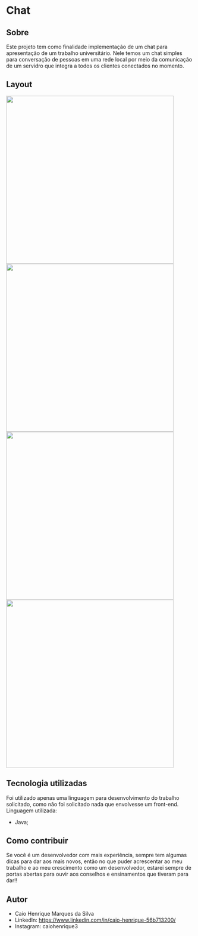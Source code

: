 # Chat

## Sobre
Este projeto tem como finalidade implementação de um chat para apresentação de
um trabalho universitário.
Nele temos um chat simples para conversação de pessoas em uma rede local por
meio da comunicação de um servidro que integra a todos os clientes conectados
no momento. 

## Layout
<img width="450" heigth="500" src="src/img/image1.png"> 
<img width="450" heigth="500" src="src/img/image2.png"> 
<img width="450" heigth="500" src="src/img/image3.png"> 
<img width="450" heigth="500" src="src/img/image4.png"> 

## Tecnologia utilizadas
Foi utilizado apenas uma linguagem para desenvolvimento do trabalho solicitado,
como não foi solicitado nada que envolvesse um front-end. Linguagem utilizada:
 
 - Java;

## Como contribuir
Se você é um desenvolvedor com mais experiência, sempre tem algumas dicas para dar aos mais novos,
então no que puder acrescentar ao meu trabalho e ao meu crescimento como um desenvolvedor, estarei 
sempre de portas abertas para ouvir aos conselhos e ensinamentos que tiveram para dar!!

## Autor 
 - Caio Henrique Marques da Silva
 - LinkedIn: https://www.linkedin.com/in/caio-henrique-56b713200/
 - Instagram: caiohenrique3